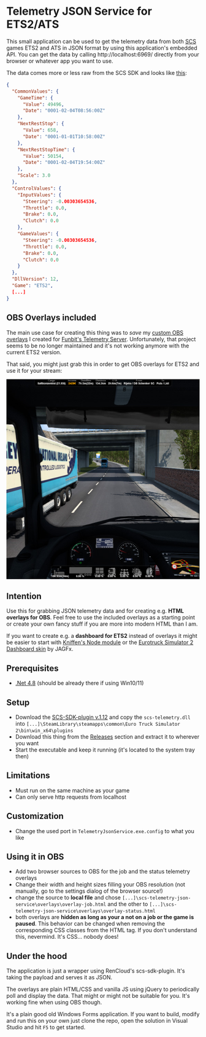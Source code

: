 # Telemetry JSON Service for ETS2/ATS
This small application can be used to get the telemetry data from both [SCS](https://www.scssoft.com/) games ETS2 and ATS in JSON format by using this application's embedded API.
You can get the data by calling http://localhost:6969/ directly from your browser or whatever app you want to use.

The data comes more or less raw from the SCS SDK and looks like [this](https://github.com/dichternebel/scs-telemetry-json-service/blob/main/mock/data.json):
```json
{
  "CommonValues": {
    "GameTime": {
      "Value": 49496,
      "Date": "0001-02-04T08:56:00Z"
    },
    "NextRestStop": {
      "Value": 658,
      "Date": "0001-01-01T10:58:00Z"
    },
    "NextRestStopTime": {
      "Value": 50154,
      "Date": "0001-02-04T19:54:00Z"
    },
    "Scale": 3.0
  },
  "ControlValues": {
    "InputValues": {
      "Steering": -0.00303654536,
      "Throttle": 0.0,
      "Brake": 0.0,
      "Clutch": 0.0
    },
    "GameValues": {
      "Steering": -0.00303654536,
      "Throttle": 0.0,
      "Brake": 0.0,
      "Clutch": 0.0
    }
  },
  "DllVersion": 12,
  "Game": "ETS2",
  [...]
}
```

## OBS Overlays included
The main use case for creating this thing was to _save_ my [custom OBS overlays](https://github.com/dichternebel/ets2-telemetry-overlay) I created for [Funbit's Telemetry Server](https://github.com/funbit/ets2-telemetry-server/). Unfortunately, that project seems to be no longer maintained and it's not working anymore with the current ETS2 version.

That said, you might just grab this in order to get OBS overlays for ETS2 and use it for your stream:

![Screenshot of OBS overlays](assets/screenshot_overlay_ingame.jpg "Screenshot of OBS overlays")

## Intention
Use this for grabbing JSON telemetry data and for creating e.g. **HTML overlays for OBS**. Feel free to use the included overlays as a starting point or create your own fancy stuff if you are more into modern HTML than I am.

If you want to create e.g. a **dashboard for ETS2** instead of overlays it might be easier to start with [Kniffen's Node module](https://github.com/kniffen/TruckSim-Telemetry) or the [Eurotruck Simulator 2 Dashboard skin](https://github.com/JAGFx/ets2-dashboard-skin) by JAGFx. 

## Prerequisites
- [.Net 4.8](https://dotnet.microsoft.com/en-us/download/dotnet-framework/net48) (should be already there if using Win10/11)

## Setup
- Download the [SCS-SDK-plugin v.1.12](https://github.com/RenCloud/scs-sdk-plugin/releases/tag/V.1.12) and copy the `scs-telemetry.dll` into `[...]\SteamLibrary\steamapps\common\Euro Truck Simulator 2\bin\win_x64\plugins`
- Download this thing from the [Releases](https://github.com//dichternebel/scs-telemetry-json-service/releases/latest/) section and extract it to wherever you want
- Start the executable and keep it running (it's located to the system tray then)

## Limitations
- Must run on the same machine as your game
- Can only serve http requests from localhost

## Customization
- Change the used port in `TelemetryJsonService.exe.config` to what you like

## Using it in OBS
- Add two browser sources to OBS for the job and the status telemetry overlays
- Change their width and height sizes filling your OBS resolution (not manually, go to the settings dialog of the browser source!)
- change the source to **local file** and chose `[...]\scs-telemetry-json-service\overlays\overlay-job.html` and the other to `[...]\scs-telemetry-json-service\overlays\overlay-status.html`
- both overlays are **hidden as long as your a not on a job or the game is paused**. This behavior can be changed when removing the corresponding CSS classes from the HTML tag. If you don't understand this, nevermind. It's CSS... nobody does!

## Under the hood
The application is just a wrapper using RenCloud's scs-sdk-plugin. It's taking the payload and serves it as JSON.

The overlays are plain HTML/CSS and vanilla JS using jQuery to periodically poll and display the data. That might or might not be suitable for you. It's working fine when using OBS though.

It's a plain good old Windows Forms application. If you want to build, modify and run this on your own just clone the repo, open the solution in Visual Studio and hit `F5` to get started.
